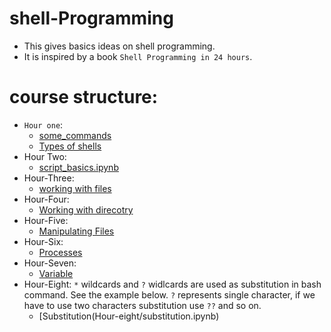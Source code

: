 # shell-Programming
  - This gives basics ideas on shell programming.
  - It is inspired by a book `Shell Programming in 24 hours`.
 # course structure:
 - `Hour one`:
    + [some_commands](Hour-one/some_commands.ipynb)
    + [Types of shells](Hour-one/Type_of_shells.ipynb)
 - Hour Two: 
   + [script_basics.ipynb](Hour-Two/script_basics.ipynb)
 - Hour-Three:
   + [working with files](Hour-Three/working_with_files.ipynb)
 - Hour-Four:
   + [Working with direcotry](Hour-Four/Working_with_directories.ipynb)
 - Hour-Five:
   + [Manipulating Files](Hour-Five/Manipulating_file_attributes.ipynb)
 - Hour-Six:
   + [Processes](Hour-six/Processes.ipynb)
 - Hour-Seven:
   + [Variable](Hour-seven/variable.ipynb)
 - Hour-Eight: `*` wildcards and `?` widlcards are used as substitution in bash command. See the example below. `?` represents single character, if we have to use two characters substitution use `??` and so on. 
   + [Substitution(Hour-eight/substitution.ipynb)
